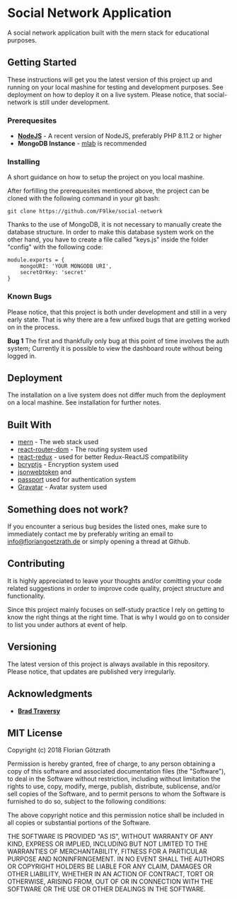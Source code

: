 # Social Network Application

A social network application built with the mern stack for educational purposes.

## Getting Started

These instructions will get you the latest version of this project up and running on your local mashine for testing and development purposes. See deployment on how to deploy it on a live system. Please notice, that social-network is still under development.

### Prerequesites

* **[NodeJS](https://nodejs.org/en/)** - A recent version of NodeJS, preferably PHP 8.11.2 or higher
* **MongoDB Instance** - [mlab](https://mlab.com/) is recommended

### Installing

A short guidance on how to setup the project on you local mashine.

After forfilling the prerequesites mentioned above, the project can be cloned with the following command in your git bash:

```
git clone https://github.com/F9lke/social-network
```

Thanks to the use of MongoDB, it is not necessary to manually create the database structure. In order to make this database system work on the other hand, you have to create a file called "keys.js" inside the folder "config" with the following code:

```
module.exports = {
    mongoURI: 'YOUR MONGODB URI',
    secretOrKey: 'secret'
}
```


### Known Bugs

Please notice, that this project is both under development and still in a very early state. That is why there are a few unfixed bugs that are getting worked on in the process.


**Bug 1** The first and thankfully only bug at this point of time involves the auth system; Currently it is possible to view the dashboard route without being logged in.



## Deployment

The installation on a live system does not differ much from the deployment on a local mashine. See installation for further notes.


## Built With

* [mern](http://mern.io/) - The web stack used
* [react-router-dom](https://github.com/ReactTraining/react-router/tree/master/packages/react-router-dom) - The routing system used
* [react-redux](https://github.com/reduxjs/react-redux) - used for better Redux-ReactJS compatibility
* [bcryptjs](https://github.com/dcodeIO/bcrypt.js) - Encryption system used
* [jsonwebtoken](https://github.com/auth0/node-jsonwebtoken) and
* [passport]() used for authentication system
* [Gravatar](https://en.gravatar.com/) - Avatar system used


## Something does not work?

If you encounter a serious bug besides the listed ones, make sure to immediately contact me by preferably writing an email to info@floriangoetzrath.de or simply opening a thread at Github.


## Contributing

It is highly appreciated to leave your thoughts and/or comitting your code related suggestions in order to improve code quality, project structure and functionality.

Since this project mainly focuses on self-study practice I rely on getting to know the right things at the right time. That is why I would go on to consider to list you under authors at event of help.


## Versioning

The latest version of this project is always available in this repository. Please notice, that updates are published very irregularly.


## Acknowledgments

* **[Brad Traversy](https://www.traversymedia.com/)**


## MIT License

Copyright (c) 2018 Florian Götzrath

Permission is hereby granted, free of charge, to any person obtaining a copy of this software and associated documentation files (the "Software"), to deal in the Software without restriction, including without limitation the rights to use, copy, modify, merge, publish, distribute, sublicense, and/or sell copies of the Software, and to permit persons to whom the Software is furnished to do so, subject to the following conditions:

The above copyright notice and this permission notice shall be included in all copies or substantial portions of the Software.

THE SOFTWARE IS PROVIDED "AS IS", WITHOUT WARRANTY OF ANY KIND, EXPRESS OR IMPLIED, INCLUDING BUT NOT LIMITED TO THE WARRANTIES OF MERCHANTABILITY, FITNESS FOR A PARTICULAR PURPOSE AND NONINFRINGEMENT. IN NO EVENT SHALL THE AUTHORS OR COPYRIGHT HOLDERS BE LIABLE FOR ANY CLAIM, DAMAGES OR OTHER LIABILITY, WHETHER IN AN ACTION OF CONTRACT, TORT OR OTHERWISE, ARISING FROM, OUT OF OR IN CONNECTION WITH THE SOFTWARE OR THE USE OR OTHER DEALINGS IN THE SOFTWARE.
